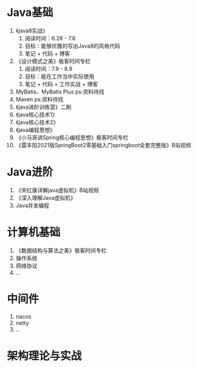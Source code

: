 # Java基础

1. 《java8实战》
   1. 阅读时间：6.28 - 7.8
   2. 目标：能够优雅的写出Java8的风格代码
   3. 笔记 + 代码 + 博客
2. 《设计模式之美》极客时间专栏
   1. 阅读时间：7.9 - 8.9
   2. 目标：能在工作当中实际使用
   3. 笔记 + 代码 + 工作实战 + 博客
3. MyBatis、MyBatis Plus ps:资料待找
4. Maven ps:资料待找
5. 《java进阶训练营》二刷
6. 《java核心技术1》
7. 《java核心技术2》
8. 《java编程思想》
9. 《小马哥讲Spring核心编程思想》极客时间专栏
10. 《雷丰阳2021版SpringBoot2零基础入门springboot全套完整版》B站视频

# Java进阶

1. 《宋红康详解java虚拟机》B站视频
2. 《深入理解Java虚拟机》
3. Java并发编程

# 计算机基础

1. 《数据结构与算法之美》极客时间专栏
2. 操作系统
3. 网络协议
4. ...

# 中间件

1. nacos
2. netty
3. ...

# 架构理论与实战